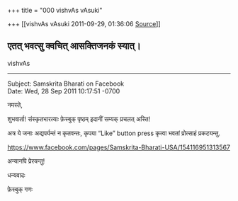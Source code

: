 +++
title = "000 vishvAs vAsuki"

+++
[[vishvAs vAsuki	2011-09-29, 01:36:06 [Source](https://groups.google.com/g/samskrita/c/LRdM76pKsTw)]]



एतत् भवत्सु क्वचित् आसक्तिजनकं स्यात्।  
--  
vishvAs  
  
  
  

------------------------------------------------------------------------

Subject: Samskrita Bharati on Facebook  
Date: Wed, 28 Sep 2011 10:17:51 -0700  
  



नमस्ते,



शुभवार्ता! संस्कृतभारत्याः फ़ेस्बुक् पृष्ठम् इदानीं सम्यक् प्रचलत् अस्ति!



अत्र ये जनाः अद्यपर्यन्तं न कृतवन्तः, कृपया “Like” button press कृत्वा भवतां प्रोत्साहं प्रकटयन्तु.



<https://www.facebook.com/pages/Samskrita-Bharati-USA/154116951313567>



अन्यानपि प्रेरयन्तु!



धन्यवादः

फ़ेस्बुक् गणः

  


